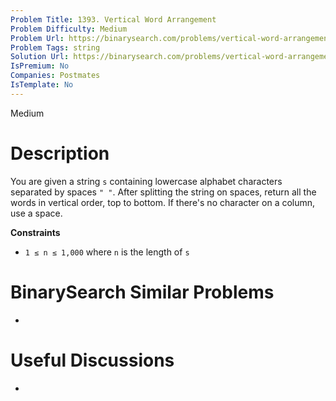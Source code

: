 ```yaml
---
Problem Title: 1393. Vertical Word Arrangement
Problem Difficulty: Medium
Problem Url: https://binarysearch.com/problems/vertical-word-arrangement/
Problem Tags: string
Solution Url: https://binarysearch.com/problems/vertical-word-arrangement/solutions/
IsPremium: No
Companies: Postmates
IsTemplate: No
---
```


<span style="color: ;">Medium</span>

# Description

You are given a string `s` containing lowercase alphabet characters separated by spaces `" "`. After splitting the string on spaces, return all the words in vertical order, top to bottom. If there's no character on a column, use a space.

**Constraints**
- `1 ≤ n ≤ 1,000` where `n` is the length of `s`

# BinarySearch Similar Problems

- []()

# Useful Discussions

- []()
